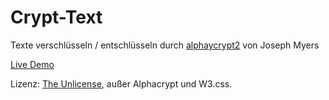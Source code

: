# Crypt-Text
Texte verschlüsseln / entschlüsseln durch [alphaycrypt2](http://www.myersdaily.org/joseph/javascript/alphac.html) von Joseph Myers

[Live Demo](https://stadtwoelfin.github.io/crypt-text/)

Lizenz: [The Unlicense](https://unlicense.org), außer Alphacrypt und W3.css.
